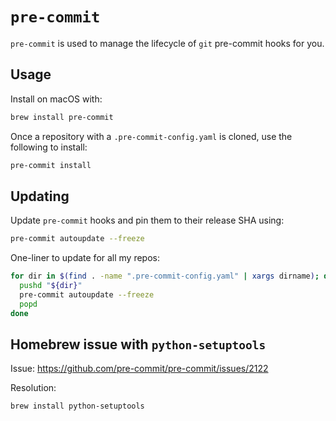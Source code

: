 # `pre-commit`

`pre-commit` is used to manage the lifecycle of `git` pre-commit hooks for you.

## Usage

Install on macOS with:

```bash
brew install pre-commit
```

Once a repository with a `.pre-commit-config.yaml` is cloned, use the following to install:

```bash
pre-commit install
```

## Updating

Update `pre-commit` hooks and pin them to their release SHA using:

```bash
pre-commit autoupdate --freeze
```

One-liner to update for all my repos:

```bash
for dir in $(find . -name ".pre-commit-config.yaml" | xargs dirname); do
  pushd "${dir}"
  pre-commit autoupdate --freeze
  popd
done
```

## Homebrew issue with `python-setuptools`

Issue: https://github.com/pre-commit/pre-commit/issues/2122

Resolution:

```bash
brew install python-setuptools
```
